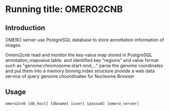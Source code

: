 # Running title: OMERO2CNB

## Introduction
OMERO server use PostgreSQL database to store annottation information of images.

Omero2cnb read and monitor the key-value map stored in PostgreSQL annotation_mapvalue table.
and identified key "regions" and value format such as "genome:chromosome:start-end;..."
parse the genome coordinates and put them into a memory binning index structure
provide a web data service of query genome choordinates for Nucleome Browser

## Usage
```
omero2cnb [db_host] [dbname] [user] [passwd] [omero_server]
```
